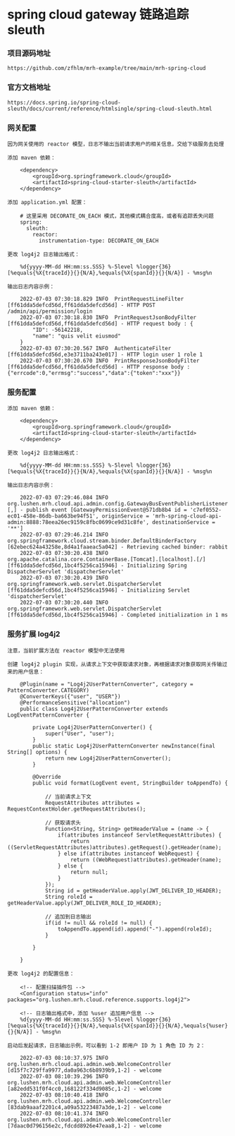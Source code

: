 
# spring cloud gateway 链路追踪 sleuth

### 项目源码地址

    https://github.com/zfhlm/mrh-example/tree/main/mrh-spring-cloud

### 官方文档地址

    https://docs.spring.io/spring-cloud-sleuth/docs/current/reference/htmlsingle/spring-cloud-sleuth.html

### 网关配置

    因为网关使用的 reactor 模型，日志不输出当前请求用户的相关信息，交给下级服务去处理

    添加 maven 依赖：

        <dependency>
            <groupId>org.springframework.cloud</groupId>
            <artifactId>spring-cloud-starter-sleuth</artifactId>
        </dependency>

    添加 application.yml 配置：

        # 这里采用 DECORATE_ON_EACH 模式，其他模式耦合度高，或者有追踪丢失问题
        spring:
          sleuth:
            reactor:
              instrumentation-type: DECORATE_ON_EACH

    更改 log4j2 日志输出格式：

        %d{yyyy-MM-dd HH:mm:ss.SSS} %-5level %logger{36} [%equals{%X{traceId}}{}{N/A},%equals{%X{spanId}}{}{N/A}] - %msg%n

    输出日志内容示例：

        2022-07-03 07:30:18.829 INFO  PrintRequestLineFilter [ff61dda5defcd56d,ff61dda5defcd56d] - HTTP POST /admin/api/permission/login
        2022-07-03 07:30:18.830 INFO  PrintRequestJsonBodyFilter [ff61dda5defcd56d,ff61dda5defcd56d] - HTTP request body : {
            "ID": -56142218,
            "name": "quis velit eiusmod"
        }
        2022-07-03 07:30:20.567 INFO  AuthenticateFilter [ff61dda5defcd56d,e3e3711ba243e017] - HTTP login user 1 role 1
        2022-07-03 07:30:20.670 INFO  PrintResponseJsonBodyFilter [ff61dda5defcd56d,ff61dda5defcd56d] - HTTP response body : {"errcode":0,"errmsg":"success","data":{"token":"xxx"}}


### 服务配置

    添加 maven 依赖：

        <dependency>
            <groupId>org.springframework.cloud</groupId>
            <artifactId>spring-cloud-starter-sleuth</artifactId>
        </dependency>

    更改 log4j2 日志输出格式：

        %d{yyyy-MM-dd HH:mm:ss.SSS} %-5level %logger{36} [%equals{%X{traceId}}{}{N/A},%equals{%X{spanId}}{}{N/A}] - %msg%n

    输出日志内容示例：

        2022-07-03 07:29:46.084 INFO  org.lushen.mrh.cloud.api.admin.config.GatewayBusEventPublisherListener [,] - publish event [GatewayPermissionEvent@571db8b4 id = 'c7ef0552-ec01-458e-86db-ba663be94f51', originService = 'mrh-spring-cloud-api-admin:8888:78eea26ec9159c8fbc0699ce9d31c8fe', destinationService = '**']
        2022-07-03 07:29:46.214 INFO  org.springframework.cloud.stream.binder.DefaultBinderFactory [62ebec624a43258e,8d4a1faaeac5a042] - Retrieving cached binder: rabbit
        2022-07-03 07:30:20.438 INFO  org.apache.catalina.core.ContainerBase.[Tomcat].[localhost].[/] [ff61dda5defcd56d,1bc4f5256ca15946] - Initializing Spring DispatcherServlet 'dispatcherServlet'
        2022-07-03 07:30:20.439 INFO  org.springframework.web.servlet.DispatcherServlet [ff61dda5defcd56d,1bc4f5256ca15946] - Initializing Servlet 'dispatcherServlet'
        2022-07-03 07:30:20.440 INFO  org.springframework.web.servlet.DispatcherServlet [ff61dda5defcd56d,1bc4f5256ca15946] - Completed initialization in 1 ms

### 服务扩展 log4j2

    注意，当前扩展方法在 reactor 模型中无法使用

    创建 log4j2 plugin 实现，从请求上下文中获取请求对象，再根据请求对象获取网关传输过来的用户信息：

        @Plugin(name = "Log4j2UserPatternConverter", category = PatternConverter.CATEGORY)
        @ConverterKeys({"user", "USER"})
        @PerformanceSensitive("allocation")
        public class Log4j2UserPatternConverter extends LogEventPatternConverter {

            private Log4j2UserPatternConverter() {
                super("User", "user");
            }
            public static Log4j2UserPatternConverter newInstance(final String[] options) {
                return new Log4j2UserPatternConverter();
            }

            @Override
            public void format(LogEvent event, StringBuilder toAppendTo) {

                // 当前请求上下文
                RequestAttributes attributes = RequestContextHolder.getRequestAttributes();

                // 获取请求头
                Function<String, String> getHeaderValue = (name -> {
                    if(attributes instanceof ServletRequestAttributes) {
                        return ((ServletRequestAttributes)attributes).getRequest().getHeader(name);
                    } else if(attributes instanceof WebRequest) {
                        return ((WebRequest)attributes).getHeader(name);
                    } else {
                        return null;
                    }
                });
                String id = getHeaderValue.apply(JWT_DELIVER_ID_HEADER);
                String roleId = getHeaderValue.apply(JWT_DELIVER_ROLE_ID_HEADER);

                // 追加到日志输出
                if(id != null && roleId != null) {
                    toAppendTo.append(id).append("-").append(roleId);
                }

            }

        }

    更改 log4j2 的配置信息：

        <!-- 配置扫描插件包 -->
        <Configuration status="info" packages="org.lushen.mrh.cloud.reference.supports.log4j2">

        <!-- 日志输出格式中，添加 %user 追加用户信息 -->
        %d{yyyy-MM-dd HH:mm:ss.SSS} %-5level %logger{36} [%equals{%X{traceId}}{}{N/A},%equals{%X{spanId}}{}{N/A},%equals{%user}{}{N/A}] - %msg%n

    启动后发起请求，日志输出示例，可以看到 1-2 即用户 ID 为 1 角色 ID 为 2：

        2022-07-03 08:10:37.975 INFO  org.lushen.mrh.cloud.api.admin.web.WelcomeController [d15f7c729ffa9977,da0a963c6b8939b9,1-2] - welcome
        2022-07-03 08:10:39.296 INFO  org.lushen.mrh.cloud.api.admin.web.WelcomeController [a82edd531f0f4cc0,168122f334d9085c,1-2] - welcome
        2022-07-03 08:10:40.418 INFO  org.lushen.mrh.cloud.api.admin.web.WelcomeController [83dab9aaaf2201c4,a09a53223487a3de,1-2] - welcome
        2022-07-03 08:10:41.374 INFO  org.lushen.mrh.cloud.api.admin.web.WelcomeController [7daac0d796156e2c,fdcdd8926e47eaa8,1-2] - welcome
